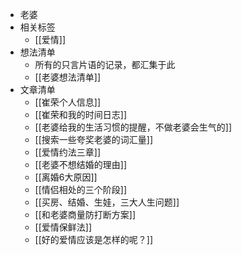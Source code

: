 - 老婆
- 相关标签
	- [[爱情]]
- 想法清单
	- 所有的只言片语的记录，都汇集于此
	- [[老婆想法清单]]
- 文章清单
	- [[崔荣个人信息]]
	- [[崔荣和我的时间日志]]
	- [[⽼婆给我的生活习惯的提醒，不做⽼婆会⽣⽓的]]
	- [[搜索⼀些夸奖⽼婆的词汇量]]
	- [[爱情约法三章]]
	- [[老婆不想结婚的理由]]
	- [[离婚6大原因]]
	- [[情侣相处的三个阶段]]
	- [[买房、结婚、生娃，三大人生问题]]
	- [[和老婆商量防打断方案]]
	- [[爱情保鲜法]]
	- [[好的爱情应该是怎样的呢？]]